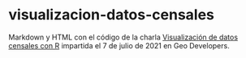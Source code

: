 # visualizacion-datos-censales
Markdown y HTML con el código de la charla [Visualización de datos censales con R](https://www.youtube.com/watch?v=PttUxVG1e2Y) impartida el 7 de julio de 2021 en Geo Developers.
